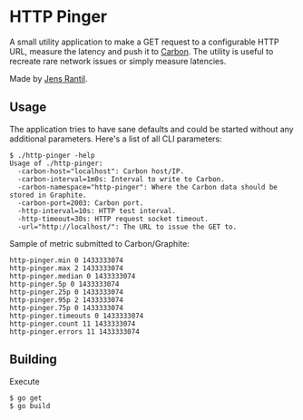 HTTP Pinger
===========

A small utility application to make a GET request to a configurable HTTP URL,
measure the latency and push it to
[Carbon](https://github.com/graphite-project/carbon). The utility is useful to
recreate rare network issues or simply measure latencies.

Made by [Jens Rantil](https://jensrantil.github.io).

Usage
-----
The application tries to have sane defaults and could be started without any
additional parameters. Here's a list of all CLI parameters:

    $ ./http-pinger -help
    Usage of ./http-pinger:
      -carbon-host="localhost": Carbon host/IP.
      -carbon-interval=1m0s: Interval to write to Carbon.
      -carbon-namespace="http-pinger": Where the Carbon data should be stored in Graphite.
      -carbon-port=2003: Carbon port.
      -http-interval=10s: HTTP test interval.
      -http-timeout=30s: HTTP request socket timeout.
      -url="http://localhost/": The URL to issue the GET to.

Sample of metric submitted to Carbon/Graphite:

    http-pinger.min 0 1433333074
    http-pinger.max 2 1433333074
    http-pinger.median 0 1433333074
    http-pinger.5p 0 1433333074
    http-pinger.25p 0 1433333074
    http-pinger.95p 2 1433333074
    http-pinger.75p 0 1433333074
    http-pinger.timeouts 0 1433333074
    http-pinger.count 11 1433333074
    http-pinger.errors 11 1433333074

Building
--------
Execute

    $ go get
    $ go build
